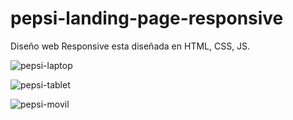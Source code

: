# pepsi-landing-page-responsive
Diseño web Responsive esta diseñada en HTML, CSS, JS.

![pepsi-laptop](https://user-images.githubusercontent.com/53599271/92312592-80186e00-efc2-11ea-881c-1ce2850b565f.png)

![pepsi-tablet](https://user-images.githubusercontent.com/53599271/92312596-8ad30300-efc2-11ea-8ff6-e7430a4c11ae.png)

![pepsi-movil](https://user-images.githubusercontent.com/53599271/92312598-8dcdf380-efc2-11ea-8399-6c7fb6f2f2f5.png)
